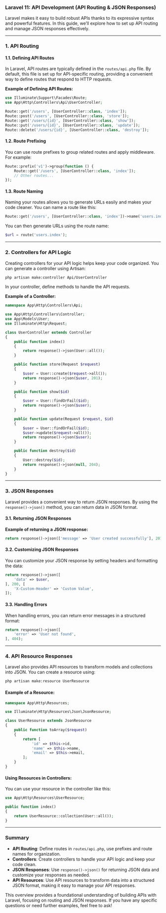 ### Laravel 11: API Development (API Routing & JSON Responses)

Laravel makes it easy to build robust APIs thanks to its expressive syntax and powerful features. In this guide, we’ll explore how to set up API routing and manage JSON responses effectively.

---

### 1. **API Routing**

#### 1.1. **Defining API Routes**

In Laravel, API routes are typically defined in the `routes/api.php` file. By default, this file is set up for API-specific routing, providing a convenient way to define routes that respond to HTTP requests.

**Example of Defining API Routes:**

```php
use Illuminate\Support\Facades\Route;
use App\Http\Controllers\Api\UserController;

Route::get('/users', [UserController::class, 'index']);
Route::post('/users', [UserController::class, 'store']);
Route::get('/users/{id}', [UserController::class, 'show']);
Route::put('/users/{id}', [UserController::class, 'update']);
Route::delete('/users/{id}', [UserController::class, 'destroy']);
```

#### 1.2. **Route Prefixing**

You can use route prefixes to group related routes and apply middleware. For example:

```php
Route::prefix('v1')->group(function () {
    Route::get('/users', [UserController::class, 'index']);
    // Other routes...
});
```

#### 1.3. **Route Naming**

Naming your routes allows you to generate URLs easily and makes your code cleaner. You can name a route like this:

```php
Route::get('/users', [UserController::class, 'index'])->name('users.index');
```

You can then generate URLs using the route name:

```php
$url = route('users.index');
```

---

### 2. **Controllers for API Logic**

Creating controllers for your API logic helps keep your code organized. You can generate a controller using Artisan:

```bash
php artisan make:controller Api/UserController
```

In your controller, define methods to handle the API requests.

**Example of a Controller:**

```php
namespace App\Http\Controllers\Api;

use App\Http\Controllers\Controller;
use App\Models\User;
use Illuminate\Http\Request;

class UserController extends Controller
{
    public function index()
    {
        return response()->json(User::all());
    }

    public function store(Request $request)
    {
        $user = User::create($request->all());
        return response()->json($user, 201);
    }

    public function show($id)
    {
        $user = User::findOrFail($id);
        return response()->json($user);
    }

    public function update(Request $request, $id)
    {
        $user = User::findOrFail($id);
        $user->update($request->all());
        return response()->json($user);
    }

    public function destroy($id)
    {
        User::destroy($id);
        return response()->json(null, 204);
    }
}
```

---

### 3. **JSON Responses**

Laravel provides a convenient way to return JSON responses. By using the `response()->json()` method, you can return data in JSON format.

#### 3.1. **Returning JSON Responses**

**Example of returning a JSON response:**

```php
return response()->json(['message' => 'User created successfully'], 201);
```

#### 3.2. **Customizing JSON Responses**

You can customize your JSON response by setting headers and formatting the data:

```php
return response()->json([
    'data' => $user,
], 200, [
    'X-Custom-Header' => 'Custom Value',
]);
```

#### 3.3. **Handling Errors**

When handling errors, you can return error messages in a structured format:

```php
return response()->json([
    'error' => 'User not found',
], 404);
```

---

### 4. **API Resource Responses**

Laravel also provides API resources to transform models and collections into JSON. You can create a resource using:

```bash
php artisan make:resource UserResource
```

#### Example of a Resource:

```php
namespace App\Http\Resources;

use Illuminate\Http\Resources\Json\JsonResource;

class UserResource extends JsonResource
{
    public function toArray($request)
    {
        return [
            'id' => $this->id,
            'name' => $this->name,
            'email' => $this->email,
        ];
    }
}
```

#### Using Resources in Controllers:

You can use your resource in the controller like this:

```php
use App\Http\Resources\UserResource;

public function index()
{
    return UserResource::collection(User::all());
}
```

---

### Summary

- **API Routing**: Define routes in `routes/api.php`, use prefixes and route names for organization.
- **Controllers**: Create controllers to handle your API logic and keep your code clean.
- **JSON Responses**: Use `response()->json()` for returning JSON data and customize your responses as needed.
- **API Resources**: Use API resources to transform data into a structured JSON format, making it easy to manage your API responses.

This overview provides a foundational understanding of building APIs with Laravel, focusing on routing and JSON responses. If you have any specific questions or need further examples, feel free to ask!